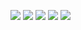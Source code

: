 ![](https://github-profile-summary-cards.vercel.app/api/cards/profile-details?username=KukovDev&theme=solarized_dark)
![](https://github-profile-summary-cards.vercel.app/api/cards/most-commit-language?username=KukovDev&theme=solarized_dark)
![](https://github-profile-summary-cards.vercel.app/api/cards/repos-per-language?username=KukovDev&theme=solarized_dark)
![](https://github-profile-summary-cards.vercel.app/api/cards/stats?username=KukovDev&theme=solarized_dark)
![](https://github-profile-summary-cards.vercel.app/api/cards/productive-time?username=KukovDev&theme=solarized_dark)
